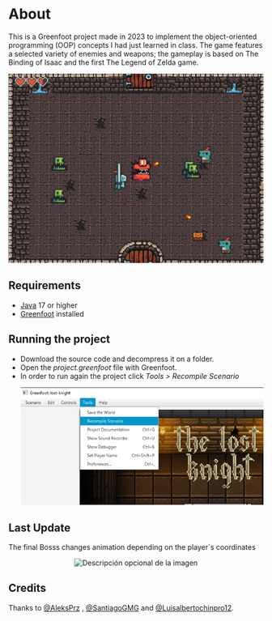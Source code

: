 # About
This is a Greenfoot project made in 2023 to implement the object-oriented programming (OOP) concepts I had just learned in class.
The game features a selected variety of enemies and weapons; the gameplay is based on The Binding of Isaac and the first The Legend of Zelda game.

<p align="center">
  <img src="readme_img/ingame.png" alt="Descripción opcional de la imagen" />
</p>

## Requirements
- [Java](https://www.oracle.com/mx/java/technologies/downloads/ "Java") 17 or higher
- [Greenfoot](https://www.greenfoot.org/home "Greenfoot") installed

## Running the project
- Download the source code and decompress it on a folder.
- Open the _project.greenfoot_ file with Greenfoot.
- In order to run again the project click _Tools > Recompile Scenario_ <p align="center">
  <img src="readme_img/recompile.png" alt="Descripción opcional de la imagen" />
</p>

## Last Update
The final Bosss changes animation depending on the player´s coordinates
<p align="center">
 <img src= "![Captura de pantalla 2024-08-07 214751](https://github.com/user-attachments/assets/d9b34b94-a109-40a2-bc9c-d9b1435297af)" alt="Descripción opcional de la imagen" />
</p>

## Credits
Thanks to [@AleksPrz](https://github.com/AleksPrz/) , [@SantiagoGMG](https://github.com/SantiagoGMG) and [@Luisalbertochinpro12](https://github.com/Luisalbertochinpro12).
